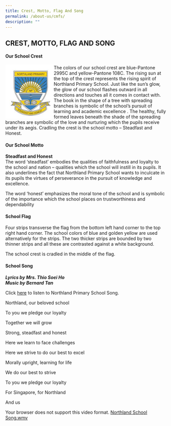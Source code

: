 ```yaml
---
title: Crest, Motto, Flag And Song
permalink: /about-us/cmfs/
description: ""
---
```


## CREST, MOTTO, FLAG AND SONG

#### Our School Crest

<img src="/images/schoolCrest.jpg" style="width:30%" align=left>

The colors of our school crest are blue-Pantone 2995C and yellow-Pantone 108C. The rising sun at the top of the crest represents the rising spirit of Northland Primary School. Just like the sun’s glow, the glow of our school flashes outward in all directions and touches all it comes in contact with. The book in the shape of a tree with spreading branches is symbolic of the school’s pursuit of learning and academic excellence . The healthy, fully formed leaves beneath the shade of the spreading branches are symbolic of the love and nurturing which the pupils receive under its aegis. Cradling the crest is the school motto – Steadfast and Honest.

#### Our School Motto

**Steadfast and Honest** <br>
The word ‘steadfast’ embodies the qualities of faithfulness and loyalty to the school and nation – qualities which the school will instill in its pupils. It also underlines the fact that Northland Primary School wants to inculcate in its pupils the virtues of perseverance in the pursuit of knowledge and excellence.

The word ‘honest’ emphasizes the moral tone of the school and is symbolic of the importance which the school places on trustworthiness and dependability

#### School Flag

Four strips transverse the flag from the bottom left hand corner to the top right hand corner. The school colors of blue and golden yellow are used alternatively for the strips. The two thicker strips are bounded by two thinner strips and all these are contrasted against a white background.

The school crest is cradled in the middle of the flag.

#### School Song

_**Lyrics by Mrs. Thio Soei Ho**_<br>
_**Music by Bernard Tan**_

Click [here](https://northlandpri.moe.edu.sg/qql/slot/u454/About%20Us/School%20Song/46222c8ad_u5600.mp3) to listen to Northland Primary School Song.

Northland, our beloved school

To you we pledge our loyalty

Together we will grow

Strong, steadfast and honest

Here we learn to face challenges

Here we strive to do our best to excel

Morally upright, learning for life

We do our best to strive

To you we pledge our loyalty

For Singapore, for Northland

And us

Your browser does not support this video format. [Northland School Song.wmv](https://northlandpri.moe.edu.sg/qql/slot/u454/About%20Us/School%20Song/Northland%20School%20Song.wmv)
